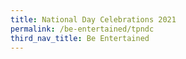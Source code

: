 ```yaml
---
title: National Day Celebrations 2021
permalink: /be-entertained/tpndc
third_nav_title: Be Entertained
---
```




